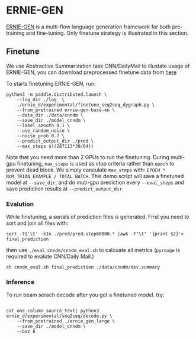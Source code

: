# ERNIE-GEN

[ERNIE-GEN](https://arxiv.org/pdf/2001.11314.pdf) is a multi-flow language generation framework for both pre-training and fine-tuning.
Only finetune strategy is illustrated in this section.

## Finetune

We use Abstractive Summarization task CNN/DailyMail to illustate usage of ERNIE-GEN, you can download preprocessed finetune data from [here](https://ernie-github.cdn.bcebos.com/data-cnndm.tar.gz)

To starts finetuning ERNIE-GEN, run:

```script
python3 -m paddle.distributed.launch \
    --log_dir ./log  \
    ./ernie_d/experimental/finetune_seq2seq_dygraph.py \
    --from_pretrained ernie-gen-base-en \
    --data_dir ./data/cnndm \
    --save_dir ./model_cnndm \
    --label_smooth 0.1 \
    --use_random_noice \
    --noise_prob 0.7 \
    --predict_output_dir ./pred \
    --max_steps $((287113*30/64))
```

Note that you need more than 2 GPUs to run the finetuning. 
During multi-gpu finetuning, `max_steps` is used as stop criteria rather than `epoch` to prevent dead block. 
We simply canculate `max_steps` with: `EPOCH * NUM_TRIAN_EXAMPLE / TOTAL_BATCH`.
This demo script will save a finetuned model at `--save_dir`, and do muti-gpu prediction every `--eval_steps` and save prediction results at `--predict_output_dir`.


### Evalution

While finetuning, a serials of prediction files is generated. 
First you need to sort and join all files with:

```shell
sort -t$'\t' -k1n ./pred/pred.step60000.* |awk -F"\t" '{print $2}'> final_prediction
```

then use `./eval_cnndm/cnndm_eval.sh` to calcuate all metrics
(`pyrouge` is required to evalute CNN/Daily Mail.)
 
```shell
sh cnndm_eval.sh final_prediction ./data/cnndm/dev.summary
```


### Inference 

To run beam serach decode after you got a finetuned model. try:

```shell

cat one_column_source_text| python3 ernie_d/experimental/seq2seq/decode.py \
    --from_pretrained ./ernie_gen_large \
    --save_dir ./model_cnndm \
    --bsz 8
```



